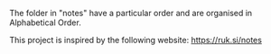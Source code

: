 The folder in "notes" have a particular order and are organised in Alphabetical Order.

This project is inspired by the following website: https://ruk.si/notes


